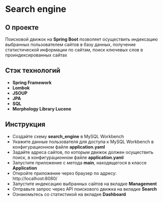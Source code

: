 # **Search engine**

## О проекте
Поисковой движок на **Spring Boot** позволяет осуществить индексацию выбранных пользователем сайтов в базу данных, получение статистической информации по сайтам, поиск ключевых слов в проиндексированных сайтах


## Стэк технологий
* **Spring Framework**
* **Lombok**
* **JSOUP**
* **JPA**
* **SQL**
* **Morphology Library Lucene**

## Инструкция
* Создайте схему **search_engine** в MySQL Workbench
* Укажите данные пользователя для доступа к MySQL Workbench в конфигурационном файле **application.yaml**
* Задайте адреса сайтов, по которым движок должен осуществить поиск, в конфигурационном файле **application.yaml**
* Запустите приложение с метода **main**, находящегося в классе **Application**
* Откройте приложение через браузер по адресу: http://localhost:8080/
* Запустите индексацию выбранных сайтов на вкладке **Management**
* Отправьте запрос через API поискового движка на вкладке **Search**
* Ознакомьтесь со статистикой на вкладке **Dashboard**


